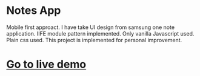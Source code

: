 # Notes App
Mobile first approact.
I have take UI design from samsung one note application.
IIFE module pattern implemented.
Only vanilla Javascript used.
Plain css used.
This project is implemented for personal improvement.
# [Go to live demo](https://oguz-kara.github.io/notes-app/)
